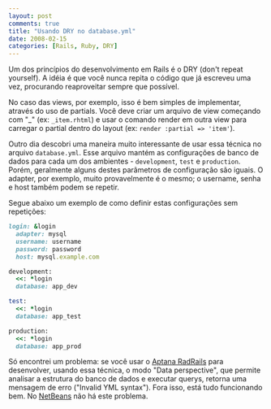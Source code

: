 ```yaml
---
layout: post
comments: true
title: "Usando DRY no database.yml"
date: 2008-02-15
categories: [Rails, Ruby, DRY]
---
```

Um dos princípios do desenvolvimento em Rails é o DRY (don't repeat yourself). A idéia é que você nunca repita o código que já escreveu uma vez, procurando reaproveitar sempre que possível.

No caso das views, por exemplo, isso é bem simples de implementar, através do uso de partials. Você deve criar um arquivo de view começando com "\_" (ex: `_item.rhtml`) e usar o comando render em outra view para carregar o partial dentro do layout (ex: `render :partial => 'item'`).

Outro dia descobri uma maneira muito interessante de usar essa técnica no arquivo `database.yml`. Esse arquivo mantém as configurações de banco de dados para cada um dos ambientes - `development`, `test` e `production`. Porém, geralmente alguns destes parâmetros de configuração são iguais. O adapter, por exemplo, muito provavelmente é o mesmo; o username, senha e host também podem se repetir.

Segue abaixo um exemplo de como definir estas configurações sem repetições:

```ruby
login: &login
  adapter: mysql
  username: username
  password: password
  host: mysql.example.com

development:
  <<: *login
  database: app_dev

test:
  <<: *login
  database: app_test

production:
  <<: *login
  database: app_prod
```

Só encontrei um problema: se você usar o [Aptana RadRails](http://www.aptana.com/rails/) para desenvolver, usando essa técnica, o modo "Data perspective", que permite analisar a estrutura do banco de dados e executar querys, retorna uma mensagem de erro ("Invalid YML syntax"). Fora isso, está tudo funcionando bem. No [NetBeans](http://www.netbeans.org/) não há este problema.

